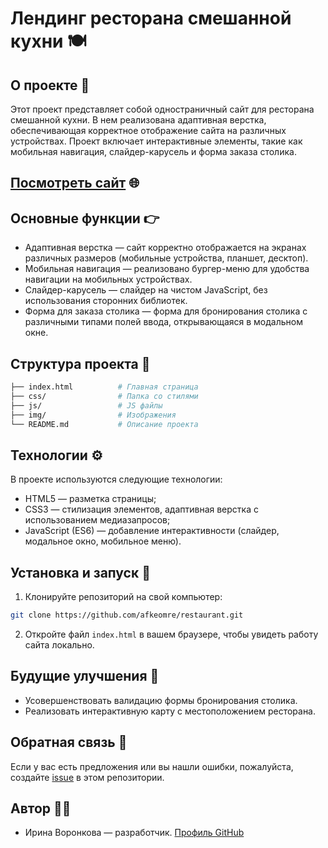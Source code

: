# Лендинг ресторана смешанной кухни 🍽️

## О проекте 📌

Этот проект представляет собой одностраничный сайт для ресторана смешанной кухни. В нем реализована адаптивная верстка, обеспечивающая корректное отображение сайта на различных устройствах. Проект включает интерактивные элементы, такие как мобильная навигация, слайдер-карусель и форма заказа столика.

## [Посмотреть сайт](https://afkeomre.github.io/restaurant/) 🌐

## Основные функции 👉

- Адаптивная верстка — сайт корректно отображается на экранах различных размеров (мобильные устройства, планшет, десктоп).
- Мобильная навигация — реализовано бургер-меню для удобства навигации на мобильных устройствах.
- Слайдер-карусель — слайдер на чистом JavaScript, без использования сторонних библиотек.
- Форма для заказа столика — форма для бронирования столика с различными типами полей ввода, открывающаяся в модальном окне.

## Структура проекта 📁

```bash
├── index.html          # Главная страница
├── css/                # Папка со стилями
├── js/                 # JS файлы
├── img/                # Изображения
└── README.md           # Описание проекта
```

## Технологии ⚙️

В проекте используются следующие технологии:
- HTML5 — разметка страницы;
- CSS3 — стилизация элементов, адаптивная верстка с использованием медиазапросов;
- JavaScript (ES6) — добавление интерактивности (слайдер, модальное окно, мобильное меню).

## Установка и запуск 🚀
1. Клонируйте репозиторий на свой компьютер:
```bash
git clone https://github.com/afkeomre/restaurant.git
```
2. Откройте файл `index.html` в вашем браузере, чтобы увидеть работу сайта локально.

## Будущие улучшения 💪
- Усовершенствовать валидацию формы бронирования столика.
- Реализовать интерактивную карту с местоположением ресторана.

## Обратная связь 💬

Если у вас есть предложения или вы нашли ошибки, пожалуйста, создайте [issue](https://github.com/afkeomre/restaurant/issues) в этом репозитории.

## Автор 👩‍💻
- Ирина Воронкова — разработчик. [Профиль GitHub](https://github.com/afkeomre)
